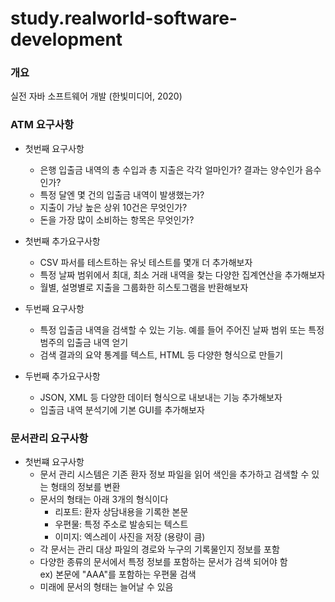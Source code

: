 # study.realworld-software-development

### 개요
실전 자바 소프트웨어 개발 (한빛미디어, 2020)

### ATM 요구사항
+ 첫번째 요구사항
  - 은행 입출금 내역의 총 수입과 총 지출은 각각 얼마인가? 결과는 양수인가 음수인가?
  - 특정 달엔 몇 건의 입출금 내역이 발생했는가?
  - 지출이 가낭 높은 상위 10건은 무엇인가?
  - 돈을 가장 많이 소비하는 항목은 무엇인가?
+ 첫번째 추가요구사항
  - CSV 파서를 테스트하는 유닛 테스트를 몇개 더 추가해보자
  - 특정 날짜 범위에서 최대, 최소 거래 내역을 찾는 다양한 집계연산을 추가해보자
  - 월별, 설명별로 지출을 그룹화한 히스토그램을 반환해보자
  
+ 두번째 요구사항
  - 특정 입출금 내역을 검색할 수 있는 기능. 예를 들어 주어진 날짜 범위 또는 특정 범주의 입출금 내역 얻기
  - 검색 결과의 요약 통계를 텍스트, HTML 등 다양한 형식으로 만들기
+ 두번째 추가요구사항
  - JSON, XML 등 다양한 데이터 형식으로 내보내는 기능 추가해보자
  - 입출금 내역 분석기에 기본 GUI를 추가해보자
  
  
### 문서관리 요구사항
+ 첫번쨰 요구사항
  - 문서 관리 시스템은 기존 환자 정보 파일을 읽어 색인을 추가하고 검색할 수 있는 형태의 정보를 변환
  - 문서의 형태는 아래 3개의 형식이다
    * 리포트: 환자 상담내용을 기록한 본문
    * 우편물: 특정 주소로 발송되는 텍스트
    * 이미지: 엑스레이 사진을 저장 (용량이 큼)
  - 각 문서는 관리 대상 파일의 경로와 누구의 기록물인지 정보를 포함
  - 다양한 종류의 문서에서 특정 정보를 포함하는 문서가 검색 되어야 함<br/>
    ex) 본문에 "AAA"를 포함하는 우편물 검색
  - 미래에 문서의 형태는 늘어날 수 있음
  